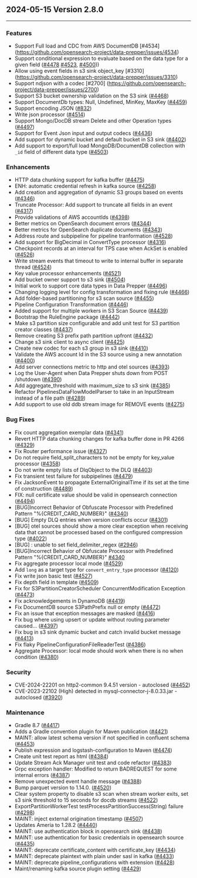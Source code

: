 ## 2024-05-15 Version 2.8.0

---

### Features
* Support Full load and CDC from AWS DocumentDB [#4534] (https://github.com/opensearch-project/data-prepper/issues/4534)
* Support conditional expression to evaluate based on the data type for a given field ([#4478](https://github.com/opensearch-project/data-prepper/issues/4478) [#4523](https://github.com/opensearch-project/data-prepper/pull/4523), [#4500](https://github.com/opensearch-project/data-prepper/pull/4500)))
* Allow using event fields in s3 sink object_key [#3310] (https://github.com/opensearch-project/data-prepper/issues/3310)
* Support ndjson with a codec [#2700] (https://github.com/opensearch-project/data-prepper/issues/2700)
* Support S3 bucket ownership validation on the S3 sink ([#4468](https://github.com/opensearch-project/data-prepper/issues/4468))
* Support DocumentDb types: Null, Undefined, MinKey, MaxKey ([#4459](https://github.com/opensearch-project/data-prepper/issues/4459))
* Support encoding JSON ([#832](https://github.com/opensearch-project/data-prepper/issues/832))
* Write json processor ([#4514](https://github.com/opensearch-project/data-prepper/pull/4514))
* Support Mongo/DocDB stream Delete and other Operation types ([#4497](https://github.com/opensearch-project/data-prepper/pull/4497))
* Support for Event Json input and output codecs ([#4436](https://github.com/opensearch-project/data-prepper/pull/4436))
* Add support for dynamic bucket and default bucket in S3 sink ([#4402](https://github.com/opensearch-project/data-prepper/pull/4402))
* Add support to export/full load MongoDB/DocumentDB collection with `_id` field of different data type ([#4503](https://github.com/opensearch-project/data-prepper/pull/4503))


### Enhancements
* HTTP data chunking support for kafka buffer ([#4475](https://github.com/opensearch-project/data-prepper/pull/4475))
* ENH: automatic credential refresh in kafka source ([#4258](https://github.com/opensearch-project/data-prepper/pull/4258))
* Add creation and aggregation of dynamic S3 groups based on events ([#4346](https://github.com/opensearch-project/data-prepper/pull/4346))
* Truncate Processor: Add support to truncate all fields in an event ([#4317](https://github.com/opensearch-project/data-prepper/pull/4317))
* Provide validations of AWS accountIds ([#4398](https://github.com/opensearch-project/data-prepper/issues/4398))
* Better metrics on OpenSearch document errors ([#4344](https://github.com/opensearch-project/data-prepper/issues/4344))
* Better metrics for OpenSearch duplicate documents ([#4343](https://github.com/opensearch-project/data-prepper/issues/4343))
* Address route and subpipeline for pipeline tranformation ([#4528](https://github.com/opensearch-project/data-prepper/pull/4528))
* Add support for BigDecimal in ConvertType processor ([#4316](https://github.com/opensearch-project/data-prepper/issues/4316))
* Checkpoint records at an interval for TPS case when AckSet is enabled  ([#4526](https://github.com/opensearch-project/data-prepper/pull/4526))
* Write stream events that timeout to write to internal buffer in separate thread ([#4524](https://github.com/opensearch-project/data-prepper/pull/4524))
* Key value processor enhancements ([#4521](https://github.com/opensearch-project/data-prepper/pull/4521))
* Add bucket owner support to s3 sink ([#4504](https://github.com/opensearch-project/data-prepper/pull/4504))
* Initial work to support core data types in Data Prepper ([#4496](https://github.com/opensearch-project/data-prepper/pull/4496))
* Changing logging level for config transformation and fixing rule ([#4466](https://github.com/opensearch-project/data-prepper/pull/4466))
* Add folder-based partitioning for s3 scan source ([#4455](https://github.com/opensearch-project/data-prepper/pull/4455))
* Pipeline Configuration Transformation ([#4446](https://github.com/opensearch-project/data-prepper/pull/4446))
* Added support for multiple workers in S3 Scan Source ([#4439](https://github.com/opensearch-project/data-prepper/pull/4439))
* Bootstrap the RuleEngine package ([#4442](https://github.com/opensearch-project/data-prepper/pull/4442))
* Make s3 partition size configurable and add unit test for S3 partition creator classes ([#4437](https://github.com/opensearch-project/data-prepper/pull/4437))
* Remove creating S3 prefix path partition upfront ([#4432](https://github.com/opensearch-project/data-prepper/pull/4432))
* Change s3 sink client to async client ([#4425](https://github.com/opensearch-project/data-prepper/pull/4425))
* Create new codec for each s3 group in s3 sink ([#4410](https://github.com/opensearch-project/data-prepper/pull/4410))
* Validate the AWS account Id in the S3 source using a new annotation ([#4400](https://github.com/opensearch-project/data-prepper/pull/4400))
* Add server connections metric to http and otel sources ([#4393](https://github.com/opensearch-project/data-prepper/pull/4393))
* Log the User-Agent when Data Prepper shuts down from POST /shutdown ([#4390](https://github.com/opensearch-project/data-prepper/pull/4390))
* Add aggregate_threshold with maximum_size to s3 sink ([#4385](https://github.com/opensearch-project/data-prepper/pull/4385))
* Refactor PipelinesDataFlowModelParser to take in an InputStream instead of a file path ([#4289](https://github.com/opensearch-project/data-prepper/pull/4289))
* Add support to use old ddb stream image for REMOVE events ([#4275](https://github.com/opensearch-project/data-prepper/pull/4275))


### Bug Fixes
* Fix count aggregation exemplar data ([#4341](https://github.com/opensearch-project/data-prepper/pull/4341))
* Revert HTTP data chunking changes for kafka buffer done in PR 4266 ([#4329](https://github.com/opensearch-project/data-prepper/pull/4329))
* Fix Router performance issue ([#4327](https://github.com/opensearch-project/data-prepper/pull/4327))
* Do not require field_split_characters to not be empty for key_value processor ([#4358](https://github.com/opensearch-project/data-prepper/pull/4358))
* Do not write empty lists of DlqObject to the DLQ ([#4403](https://github.com/opensearch-project/data-prepper/pull/4403))
* Fix transient test failure for subpipelines ([#4479](https://github.com/opensearch-project/data-prepper/pull/4479))
* Fix JacksonEvent to propagate ExternalOriginalTime if its set at the time of construction ([#4489](https://github.com/opensearch-project/data-prepper/pull/4489))
* FIX: null certificate value should be valid in opensearch connection ([#4494](https://github.com/opensearch-project/data-prepper/pull/4494))
* [BUG]Incorrect Behavior of Obfuscate Processor with Predefined Pattern "%{CREDIT_CARD_NUMBER}" ([#4340](https://github.com/opensearch-project/data-prepper/issues/4340))
* [BUG] Empty DLQ entries when version conflicts occur ([#4301](https://github.com/opensearch-project/data-prepper/issues/4301))
* [BUG] otel sources should show a more clear exception when receiving data that cannot be processed based on the configured compression type ([#4022](https://github.com/opensearch-project/data-prepper/issues/4022))
* [BUG] : unable to set field_delimiter_regex ([#2946](https://github.com/opensearch-project/data-prepper/issues/2946))
* [BUG]Incorrect Behavior of Obfuscate Processor with Predefined Pattern "%{CREDIT_CARD_NUMBER}" [#4340](https://github.com/opensearch-project/data-prepper/issues/4340)
* Fix aggregate processor local mode ([#4529](https://github.com/opensearch-project/data-prepper/pull/4529))
* Add `long` as a target type for `convert_entry_type` processor ([#4120](https://github.com/opensearch-project/data-prepper/issues/4120))
* Fix write json basic test ([#4527](https://github.com/opensearch-project/data-prepper/pull/4527))
* Fix depth field in template ([#4509](https://github.com/opensearch-project/data-prepper/pull/4509))
* Fix for S3PartitionCreatorScheduler ConcurrentModification Exception ([#4473](https://github.com/opensearch-project/data-prepper/pull/4473))
* Fix acknowledgements in DynamoDB ([#4419](https://github.com/opensearch-project/data-prepper/pull/4419))
* Fix DocumentDB source S3PathPrefix null or empty ([#4472](https://github.com/opensearch-project/data-prepper/pull/4472))
* Fix an issue that exception messages are masked ([#4416](https://github.com/opensearch-project/data-prepper/pull/4416))
* Fix bug where using upsert or update without routing parameter caused… ([#4397](https://github.com/opensearch-project/data-prepper/pull/4397))
* Fix bug in s3 sink dynamic bucket and catch invalid bucket message ([#4413](https://github.com/opensearch-project/data-prepper/pull/4413))
* Fix flaky PipelineConfigurationFileReaderTest ([#4386](https://github.com/opensearch-project/data-prepper/pull/4386))
* Aggregate Processor: local mode should work when there is no when condition ([#4380](https://github.com/opensearch-project/data-prepper/pull/4380))


### Security
* CVE-2024-22201 on http2-common 9.4.51 version - autoclosed ([#4452](https://github.com/opensearch-project/data-prepper/issues/4452))
* CVE-2023-22102 (High) detected in mysql-connector-j-8.0.33.jar - autoclosed ([#3920](https://github.com/opensearch-project/data-prepper/issues/3920))


### Maintenance
* Gradle 8.7 ([#4417](https://github.com/opensearch-project/data-prepper/pull/4417))
* Adds a Gradle convention plugin for Maven publication ([#4421](https://github.com/opensearch-project/data-prepper/pull/4421))
* MAINT: allow latest schema version if not specified in confluent schema ([#4453](https://github.com/opensearch-project/data-prepper/pull/4453))
* Publish expression and logstash-configuration to Maven ([#4474](https://github.com/opensearch-project/data-prepper/pull/4474))
* Create unit test report as html ([#4384](https://github.com/opensearch-project/data-prepper/pull/4384))
* Update Stream Ack Manager unit test and code refactor ([#4383](https://github.com/opensearch-project/data-prepper/pull/4383))
* Grpc exception handler: Modified to return BADREQUEST for some internal errors ([#4387](https://github.com/opensearch-project/data-prepper/pull/4387))
* Remove unexpected event handle message ([#4388](https://github.com/opensearch-project/data-prepper/pull/4388))
* Bump parquet version to 1.14.0. ([#4520](https://github.com/opensearch-project/data-prepper/pull/4520))
* Clear system property to disable s3 scan when stream worker exits, set s3 sink threshold to 15 seconds for docdb streams ([#4522](https://github.com/opensearch-project/data-prepper/pull/4522))
* ExportPartitionWorkerTest testProcessPartitionSuccess(String) failure ([#4298](https://github.com/opensearch-project/data-prepper/issues/4298))
* MAINT: inject external origination timestamp ([#4507](https://github.com/opensearch-project/data-prepper/pull/4507))
* Updates Ameria to 1.28.2 ([#4440](https://github.com/opensearch-project/data-prepper/pull/4440))
* MAINT: use authentication block in opensearch sink ([#4438](https://github.com/opensearch-project/data-prepper/pull/4438))
* MAINT: use authentication for basic credentials in opensearch source ([#4435](https://github.com/opensearch-project/data-prepper/pull/4435))
* MAINT: deprecate certificate_content with certificate_key ([#4434](https://github.com/opensearch-project/data-prepper/pull/4434))
* MAINT: deprecate plaintext with plain under sasl in kafka ([#4433](https://github.com/opensearch-project/data-prepper/pull/4433))
* MAINT: deprecate pipeline_configurations with extension ([#4428](https://github.com/opensearch-project/data-prepper/pull/4428))
* Maint/renaming kafka source plugin setting ([#4429](https://github.com/opensearch-project/data-prepper/pull/4429))
